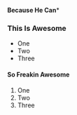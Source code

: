 **Because He Can***

### This Is Awesome
- One
- Two
- Three

#### So Freakin Awesome
1. One
2. Two
3. Three
